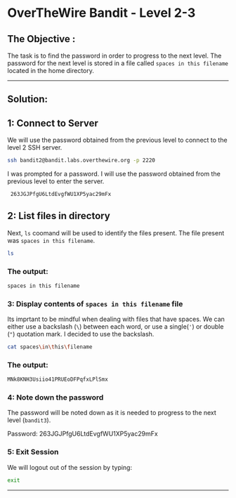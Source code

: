 # OverTheWire Bandit - Level 2-3

## The Objective :
The task is to find the password in order to progress to the next level. The password for the next level is stored in a file called `spaces in this filename` located in the home directory.

---

## Solution:

## 1: Connect to Server
We will use the password obtained from the previous level to connect to the level 2 SSH server.

```bash
ssh bandit2@bandit.labs.overthewire.org -p 2220
```

I was prompted for a password. I will use the password obtained from the previous level to enter the server.

```bash
 263JGJPfgU6LtdEvgfWU1XP5yac29mFx
```

## 2: List files in directory
Next, `ls` coomand will be used to identify the files present. The file present was `spaces in this filename`.

```bash
ls
```

### The output:

```bash
spaces in this filename
```

### 3: Display contents of `spaces in this filename` file
Its imprtant to be mindful when dealing with files that have spaces. We can either use a backslash (`\`) between each word, or use a single(`'`) or double (`"`) quotation mark. I decided to use the backslash.

```bash
cat spaces\in\this\filename
```

### The output:

```bash
MNk8KNH3Usiio41PRUEoDFPqfxLPlSmx
```

### 4: Note down the password 
The password will be noted down as it is needed to progress to the next level (`bandit3`).

Password: 263JGJPfgU6LtdEvgfWU1XP5yac29mFx 

### 5: Exit Session

We will logout out of the session by typing:

```bash
exit
```
---
